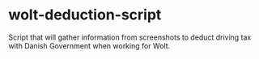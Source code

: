 # wolt-deduction-script
Script that will gather information from screenshots to deduct driving tax with Danish Government when working for Wolt.
